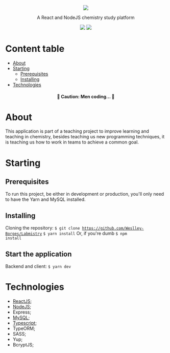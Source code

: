 <p align="center">
  <img src="https://user-images.githubusercontent.com/60989781/95131413-650d5b00-0734-11eb-8756-24ae5b5d020e.png">
</p>
<p align="center">A React and NodeJS chemistry study platform</p>
<div align="center">
<img src="https://img.shields.io/static/v1?label=ReactJS&message=V16.13.1&color=blue&style=for-the-badge&logo=react"/>
<img src="https://img.shields.io/static/v1?label=Typescript&message=V4.0.3&color=darkblue&style=for-the-badge&logo=typescript"/>
</div>

Content table
=================
<!--ts-->
   * [About](#About)
   * [Starting](#Starting)
      * [Prerequisites](#Prerequisites)
      * [Installing](#Installing)
   * [Technologies](#Technologies)
   
<!--te-->
<h4 align="center"> 
	🚧  Caution: Men coding...  🚧
</h4>

# About
This application is part of a teaching project to improve learning and teaching in chemistry, besides teaching us new programming techniques, it is teaching us how to work in teams to achieve a common goal.
# Starting
## Prerequisites
To run this project, be either in development or production, you'll only need to have the Yarn and MySQL installed.
## Installing
Cloning the repository:
<code>$ git clone https://github.com/Weslley-Borges/Labmistry</code>
<code>$ yarn install</code>
Or, if you're dumb
<code>$ npm install</code>
## Start the application
Backend and client:
<code>$ yarn dev</code>

# Technologies
- [ReactJS](https://reactjs.org/);
- [NodeJS](https://nodejs.org/en/);
- Express;
- [MySQL](https://www.mysql.com/);
- [Typescript](https://www.typescriptlang.org/a);
- TypeORM;
- SASS;
- Yup;
- BcryptJS;
